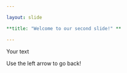 ```yaml
---

layout: slide

**title: "Welcome to our second slide!" **

---
```


Your text

Use the left arrow to go back!
